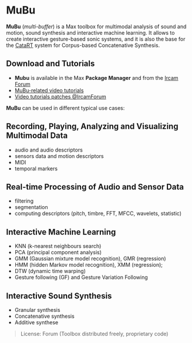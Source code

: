 # MuBu

**MuBu** (_multi-buffer_) is a Max toolbox for multimodal analysis of sound and motion, sound synthesis and interactive machine learning. It allows to create interactive gesture-based sonic systems, and it is also the base for the [CataRT](catart.html) system for Corpus-based Concatenative Synthesis.

## Download and Tutorials

- **Mubu** is available in the Max **Package Manager** and from the [Ircam Forum](https://forum.ircam.fr/projects/detail/mubu/)
- [MuBu-related video tutorials](https://www.youtube.com/playlist?list=PLt5gV5YpSJ0wbL2zqLRJQcu2XzisW2xAM)
- [Video tutorials patches @IrcamForum](https://forum.ircam.fr/article/detail/tutoriels-mubu/)

**MuBu** can be used in different typical use cases:


## Recording, Playing, Analyzing and Visualizing Multimodal Data

- audio and audio descriptors
- sensors data and motion descriptors
- MIDI
- temporal markers


## Real-time Processing of Audio and Sensor Data

- filtering
- segmentation
- computing descriptors (pitch, timbre, FFT, MFCC, wavelets, statistic)


## Interactive Machine Learning

- KNN (k-nearest neighbours search)
- PCA (principal component analysis)
- GMM (Gaussian mixture model recognition), GMR (regression)
- HMM (hidden Markov model recognition), XMM (regression); 
- DTW (dynamic time warping)
- Gesture following (GF) and Gesture Variation Following
 

## Interactive Sound Synthesis

- Granular synthesis
- Concatenative synthesis
- Additive synthese 
 

> License: Forum (Toolbox distributed freely, proprietary code)
